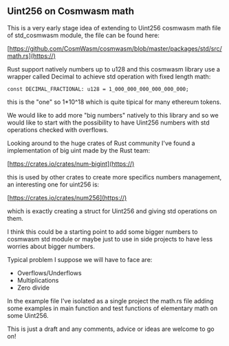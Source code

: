 ## Uint256 on Cosmwasm math

This is a very early stage idea of extending to Uint256 cosmwasm math file of std_cosmwasm module, the file can be found here:

[https://github.com/CosmWasm/cosmwasm/blob/master/packages/std/src/math.rs](https://)

Rust support natively numbers up to u128 and this cosmwasm library use a wrapper called Decimal to achieve std operation with fixed length math:

```
const DECIMAL_FRACTIONAL: u128 = 1_000_000_000_000_000_000;
```

this is the "one" so 1*10^18 which is quite tipical for many ethereum tokens.

We would like to add more "big numbers" natively to this library and so we would like to start with the possibility to have Uint256 numbers with std operations checked with overflows.

Looking around to the huge crates of Rust community I've found a implementation of big uint made by the Rust team:

[https://crates.io/crates/num-bigint](https://)

this is used by other crates to create more specifics numbers management, an interesting one for uint256 is:

[https://crates.io/crates/num256](https://)

which is exactly creating a struct for Uint256 and giving std operations on them.

I think this could be a starting point to add some bigger numbers to cosmwasm std module or maybe just to use in side projects to have less worries about bigger numbers.

Typical problem I suppose we will have to face are:

* Overflows/Underflows
* Multiplications
* Zero divide

In the example file I've isolated as a single project the math.rs file adding some examples in main function and test functions of elementary math on some Uint256.

This is just a draft and any comments, advice or ideas are welcome to go on!

